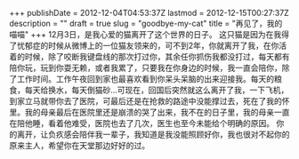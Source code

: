 +++
publishDate = 2012-12-04T04:53:37Z
lastmod = 2012-12-15T00:27:37Z
description = ""
draft = true
slug = "goodbye-my-cat"
title = "再见了，我的喵喵"
+++
12月3日，是我心爱的猫离开了这个世界的日子。
这只猫是因为在我得了忧郁症的时候从微博上的一位猫友领来的，可不到2年，你就离开了我，在你活着的时候，除了咬断我键盘线的那次打过你，其余任你抓伤我都没打过，每天都有陪你玩，玩到你耍无赖，或者我累了，只要我在你身边的时候，我一直会陪你，除了工作时间。工作午夜回到家也最喜欢看到你呆头呆脑的出来迎接我。每天的粮食，每天给换水，每天倒猫砂...可现在，回国后突然就这么离开了我，一下飞机，到家立马就带你去了医院，可最后还是在抢救的路途中没能撑过去，死在了我的怀里。我的母亲最后在医院里还是崩溃的哭了出来，我不在的日子里，我的母亲一直在陪他睡，看着他难受，医院也去了几次，医生也至今未能给个明确的原因。
你的离开，让负疚感会陪伴我一辈子，我知道是我没能照顾好你，我也很对不起你的原来主人，希望你在天堂那边好好的过。  
<!--[喵喵的世界]("http://www.flickr.com/photos/mutsuki_koo/sets/72157632247433686/")  
[Video]("http://bai.tumblr.com/")-->